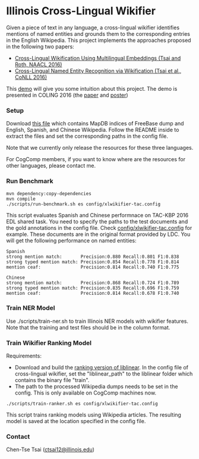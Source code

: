 # Illinois Cross-Lingual Wikifier
Given a piece of text in any language, a cross-lingual wikifier identifies mentions of named entities and grounds them to the corresponding entries in the English Wikipedia. This project implements the approaches proposed in the following two papers:
* <a href="http://cogcomp.cs.illinois.edu/papers/TsaiRo16b.pdf" target="_blank">Cross-Lingual Wikification Using Multilingual Embeddings (Tsai and Roth, NAACL 2016)</a> 
* <a href="http://cogcomp.cs.illinois.edu/papers/TsaiMaRo16.pdf" target="_blank">Cross-Lingual Named Entity Recognition via Wikification (Tsai et al., CoNLL 2016)</a> 

This <a href="http://bilbo.cs.illinois.edu/~ctsai12/xlwikifier/" target="_blank">demo</a> will give you some intuition about this project. The demo is presented in COLING 2016 (the [paper](http://cogcomp.cs.illinois.edu/page/publication_view/809) and [poster](http://cogcomp.cs.illinois.edu/files/posters/poster.pdf))

### Setup

Download [this file](http://cogcomp.cs.illinois.edu/Data/ccgPapersData/ctsai12/xlwikifier-mapdb.tar.gz) which contains MapDB indices of FreeBase dump and English, Spanish, and Chinese Wikipedia. Follow the README inside to extract the files and set the corresponding paths in the config file.

Note that we currently only release the resources for these three languages.

For CogComp members, if you want to know where are the resources for other languages, please contact me.

### Run Benchmark
```
mvn dependency:copy-dependencies
mvn compile
./scripts/run-benchmark.sh es config/xlwikifier-tac.config
```
This script evaluates Spanish and Chinese performnace on TAC-KBP 2016 EDL shared task. You need to specify the paths to the test documents and the gold annotations in the config file. Check [config/xlwikifier-tac.config](https://github.com/cttsai/illinois-cross-lingual-wikifier/blob/master/config/xlwikifier-tac.config) for example. These documents are in the original format provided by LDC. You will get the following performance on named entities:

```
Spanish 
strong mention match:       Precision:0.880 Recall:0.801 F1:0.838
strong typed mention match: Precision:0.854 Recall:0.778 F1:0.814
mention ceaf:               Precision:0.814 Recall:0.740 F1:0.775

Chinese
strong mention match:       Precision:0.868 Recall:0.724 F1:0.789
strong typed mention match: Precision:0.835 Recall:0.696 F1:0.759
mention ceaf:               Precision:0.814 Recall:0.678 F1:0.740
```
### Train NER Model

Use ./scripts/train-ner.sh to train Illinois NER models with wikifier features. Note that the training and test files should be in the column format. 

### Train Wikifier Ranking Model
Requirements:
* Download and build the <a href="https://www.csie.ntu.edu.tw/~cjlin/libsvmtools/#large_scale_ranksvm" target="_blank">ranking version of liblinear</a>. In the config file of cross-lingual wikifier, set the "liblinear_path" to the liblinear folder which contains the binary file "train".
* The path to the processed Wikipedia dumps needs to be set in the config. This is only available on CogComp machines now.
```
./scripts/train-ranker.sh es config/xlwikifier-tac.config
```
This script trains ranking models using Wikipedia articles. The resulting model is saved at the location specified in the config file.  

### Contact
Chen-Tse Tsai (ctsai12@illinois.edu)
